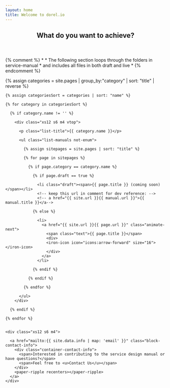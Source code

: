 ```yaml
---
layout: home
title: Welcome to dorel.io
---
```


<div class="page">

  <iron-grid>
    <header class="page-header xs12">
      <h2 class="type-ui-secondary">What do you want to achieve?</h2>
    </header>
  </iron-grid>

  {% comment %}
      *
      * The following section loops through the folders in service-manual
      * and includes all files in both draft and live
      *
  {% endcomment %}

  {% assign categories = site.pages | group_by:"category" | sort: "title" | reverse %}

  <!--ul class="list-manuals not-enum"-->
  <iron-grid>

    {% assign categoriesSort = categories | sort: "name" %}

    {% for category in categoriesSort %}

      {% if category.name != '' %}

        <div class="xs12 s6 m4 vtop">

          <p class="list-title">{{ category.name }}</p>

          <ul class="list-manuals not-enum">

            {% assign sitepages = site.pages | sort: "title" %}

            {% for page in sitepages %}

              {% if page.category == category.name %}

                {% if page.draft == true %}

                  <li class="draft"><span>{{ page.title }} (coming soon)</span></li>
                  <!-- keep this url in comment for dev reference: -->
                  <!-- a href="{{ site.url }}{{ manual.url }}">{{ manual.title }}</a-->

                {% else %}

                  <li>
                    <a href="{{ site.url }}{{ page.url }}" class="animate-next">
                      <span class="text">{{ page.title }}</span>
                      <div>
                      <iron-icon icon="icons:arrow-forward" size="16"></iron-icon>
                      </div>
                    </a>
                  </li>

                {% endif %}

              {% endif %}

            {% endfor %}

          </ul>
        </div>

      {% endif %}

    {% endfor %}

    
    <div class="xs12 s6 m4">

      <a href="mailto:{{ site.data.info | map: 'email' }}" class="block-contact-info">
        <div class="container-contact-info">
          <span>Interested in contributing to the service design manual or have questions?</span>
          <span>Feel free to <u>Contact Us</u></span>
        </div>
        <paper-ripple recenters></paper-ripple>
      </a>
    </div>

  </iron-grid>
  <!--/ul-->

</div>
